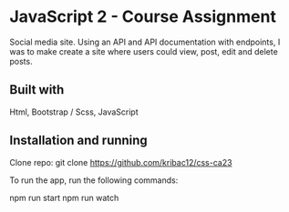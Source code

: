 # JavaScript 2 - Course Assignment

Social media site.
Using an API and API documentation with endpoints, I was to make create a site where users could view, post, edit and delete posts. 

## Built with

Html, Bootstrap / Scss, JavaScript 

## Installation and running

Clone repo:
git clone https://github.com/kribac12/css-ca23

To run the app, run the following commands:

npm run start
npm run watch

